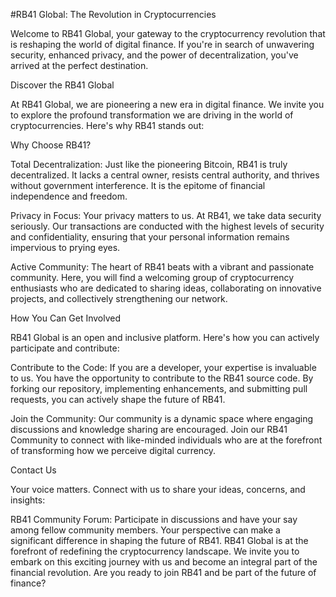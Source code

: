 #RB41 Global: The Revolution in Cryptocurrencies

Welcome to RB41 Global, your gateway to the cryptocurrency revolution that is reshaping the world of digital finance. If you're in search of unwavering security, enhanced privacy, and the power of decentralization, you've arrived at the perfect destination.

Discover the RB41 Global

At RB41 Global, we are pioneering a new era in digital finance. We invite you to explore the profound transformation we are driving in the world of cryptocurrencies. Here's why RB41 stands out:

Why Choose RB41?

Total Decentralization: Just like the pioneering Bitcoin, RB41 is truly decentralized. It lacks a central owner, resists central authority, and thrives without government interference. It is the epitome of financial independence and freedom.

Privacy in Focus: Your privacy matters to us. At RB41, we take data security seriously. Our transactions are conducted with the highest levels of security and confidentiality, ensuring that your personal information remains impervious to prying eyes.

Active Community: The heart of RB41 beats with a vibrant and passionate community. Here, you will find a welcoming group of cryptocurrency enthusiasts who are dedicated to sharing ideas, collaborating on innovative projects, and collectively strengthening our network.

How You Can Get Involved

RB41 Global is an open and inclusive platform. Here's how you can actively participate and contribute:

Contribute to the Code: If you are a developer, your expertise is invaluable to us. You have the opportunity to contribute to the RB41 source code. By forking our repository, implementing enhancements, and submitting pull requests, you can actively shape the future of RB41.

Join the Community: Our community is a dynamic space where engaging discussions and knowledge sharing are encouraged. Join our RB41 Community to connect with like-minded individuals who are at the forefront of transforming how we perceive digital currency.

Contact Us

Your voice matters. Connect with us to share your ideas, concerns, and insights:

RB41 Community Forum: Participate in discussions and have your say among fellow community members. Your perspective can make a significant difference in shaping the future of RB41.
RB41 Global is at the forefront of redefining the cryptocurrency landscape. We invite you to embark on this exciting journey with us and become an integral part of the financial revolution. Are you ready to join RB41 and be part of the future of finance?